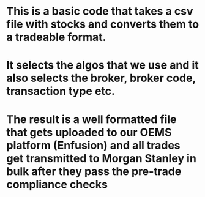# This is a basic code that takes a csv file with stocks and converts them to a tradeable format.

# It selects the algos that we use and it also selects the broker, broker code, transaction type etc.

# The result is a well formatted file that gets uploaded to our OEMS platform (Enfusion) and all trades get transmitted to Morgan Stanley in bulk after they pass the pre-trade compliance checks

